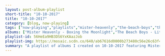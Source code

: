 ```yaml
---
layout: post-album-playlist
short-title: "10-10-2017"
title: "10-10-2017"
category: [blog, now-playing]
tags: ["now-playing","playlists","mister-heavenly","the-beach-boys","the-beach-boys","saint-petersburg-radio-and-tv-symphony-orchestra,-stanislav-gorkovenko","pokey-lafarge","cults","various-artists","marilyn-manson","primus","four-tet","various-artists","various-artists","the-monks","langhorne-slim","ladysmith-black-mambazo"]
albums: ["Mister Heavenly - Boxing the Moonlight","The Beach Boys - Little Deuce Coupe (Mono & Stereo)","The Beach Boys - Surfer Girl (Mono & Stereo)","Saint Petersburg Radio and TV Symphony Orchestra, Stanislav Gorkovenko - Carnival of the Animals","Pokey LaFarge - Manic Revelations","Cults - Offering","Various Artists - The New Monday","Marilyn Manson - Heaven Upside Down","Primus - The Desaturating Seven","Four Tet - New Energy","Various Artists - Seven Days","Various Artists - Wide Open","The Monks - Black Monk Time","Langhorne Slim - Life Is Confusing EP","Ladysmith Black Mambazo - Best Of Ladysmith Black Mambazo"]
playlist-id: 56HeEa9HB3DS6YxKAazJob
playlist-img: https://mosaic.scdn.co/640/ab67616d0000b273480c56e26c63f414eaaa6266ab67616d0000b27378cd18fa2c87961d11e60fdcab67616d0000b273e39366b0a2fd0fac304e197dab67616d0000b273fa4b1c3f7c42c7d8d202d5c3
summary: "A playlist of albums I created on 10-10-2017 featuring Mister Heavenly, The Beach Boys, The Beach Boys, Saint Petersburg Radio and TV Symphony Orchestra, Stanislav Gorkovenko, Pokey LaFarge, Cults, Various Artists, Marilyn Manson, Primus, Four Tet, Various Artists, Various Artists, The Monks, Langhorne Slim, and Ladysmith Black Mambazo"
---
```

